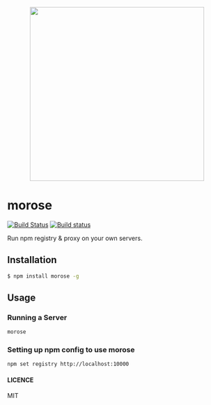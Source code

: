 
<p align="center">
  <img src="https://cloud.githubusercontent.com/assets/1796022/24319396/d85567ce-111a-11e7-8ada-9112fbd2d902.png" width="400">
</p>

# morose

[![Build Status](https://travis-ci.org/bleenco/morose.svg?branch=master)](https://travis-ci.org/bleenco/morose)
[![Build status](https://ci.appveyor.com/api/projects/status/kg4h0mn3t8q8h96b/branch/master?svg=true)](https://ci.appveyor.com/project/jkuri/morose/branch/master)

Run npm registry & proxy on your own servers.

## Installation

```sh
$ npm install morose -g
```

## Usage

### Running a Server

```sh
morose
```

### Setting up npm config to use morose

```sh
npm set registry http://localhost:10000
```

#### LICENCE

MIT

